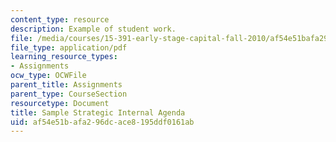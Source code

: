 ```yaml
---
content_type: resource
description: Example of student work.
file: /media/courses/15-391-early-stage-capital-fall-2010/af54e51bafa296dcace8195ddf0161ab_MIT15_391F10_assn3_sample.pdf
file_type: application/pdf
learning_resource_types:
- Assignments
ocw_type: OCWFile
parent_title: Assignments
parent_type: CourseSection
resourcetype: Document
title: Sample Strategic Internal Agenda
uid: af54e51b-afa2-96dc-ace8-195ddf0161ab
---
```

